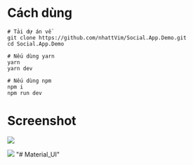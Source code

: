 # Cách dùng

```
# Tải dự án về
git clone https://github.com/nhattVim/Social.App.Demo.git
cd Social.App.Demo

# Nếu dùng yarn
yarn
yarn dev

# Nếu dùng npm
npm i
npm run dev
```

# Screenshot

![](public/1.png)

![](public/2.png)
"# Material_UI" 
